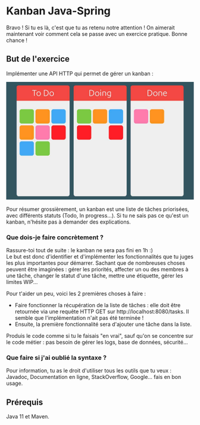 # Kanban Java-Spring

Bravo ! Si tu es là, c'est que tu as retenu notre attention ! On aimerait maintenant voir comment cela se passe avec un exercice pratique.
Bonne chance !

## But de l'exercice   

Implémenter une API HTTP qui permet de gérer un kanban : 

![Kanban image](kanban.jpg)

Pour résumer grossièrement, un kanban est une liste de tâches priorisées, avec différents statuts (Todo, In progress...). 
Si tu ne sais pas ce qu'est un kanban, n'hésite pas à demander des explications.

### Que dois-je faire concrètement ?
Rassure-toi tout de suite : le kanban ne sera pas fini en 1h :)   
Le but est donc d'identifier et d'implémenter les fonctionnalités que tu juges les plus importantes pour démarrer. 
Sachant que de nombreuses choses peuvent être imaginées : gérer les priorités, affecter un ou des membres à une tâche, changer le statut d'une tâche, mettre une étiquette, gérer les limites WIP...  

Pour t'aider un peu, voici les 2 premières choses à faire : 
- Faire fonctionner la récupération de la liste de tâches : elle doit être retournée via une requête HTTP GET sur http://localhost:8080/tasks. Il semble que l'implémentation n'ait pas été terminée !
- Ensuite, la première fonctionnalité sera d'ajouter une tâche dans la liste.

Produis le code comme si tu le faisais "en vrai", sauf qu'on se concentre sur le code métier : pas besoin de gérer les logs, base de données, sécurité...

### Que faire si j'ai oublié la syntaxe ?
Pour information, tu as le droit d'utiliser tous les outils que tu veux : Javadoc, Documentation en ligne, StackOverflow, Google... fais en bon usage.

## Prérequis
Java 11 et Maven.
